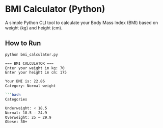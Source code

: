 # BMI Calculator (Python)

A simple Python CLI tool to calculate your Body Mass Index (BMI) based on weight (kg) and height (cm).

## How to Run
```bash
python bmi_calculator.py

=== BMI CALCULATOR ===
Enter your weight in kg: 70
Enter your height in cm: 175

Your BMI is: 22.86
Category: Normal weight

```bash
Categories

Underweight: < 18.5
Normal: 18.5 – 24.9
Overweight: 25 – 29.9
Obese: 30+

